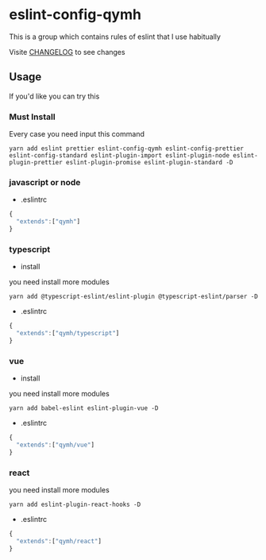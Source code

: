 # eslint-config-qymh

This is a group which contains rules of eslint that I use habitually

Visite [CHANGELOG](https://github.com/Qymh/eslint-config-qymh/blob/master/CHANGELOG.md) to see changes

## Usage

If you'd like you can try this

### Must Install

Every case you need input this command

```shell
yarn add eslint prettier eslint-config-qymh eslint-config-prettier eslint-config-standard eslint-plugin-import eslint-plugin-node eslint-plugin-prettier eslint-plugin-promise eslint-plugin-standard -D
```

### javascript or node

- .eslintrc

```javascript
{
  "extends":["qymh"]
}
```

### typescript

- install

you need install more modules

```shell
yarn add @typescript-eslint/eslint-plugin @typescript-eslint/parser -D
```

- .eslintrc

```javascript
{
  "extends":["qymh/typescript"]
}
```

### vue

- install

you need install more modules

```shell
yarn add babel-eslint eslint-plugin-vue -D
```

- .eslintrc

```javascript
{
  "extends":["qymh/vue"]
}
```

### react

you need install more modules

```shell
yarn add eslint-plugin-react-hooks -D
```

- .eslintrc

```javascript
{
  "extends":["qymh/react"]
}
```
